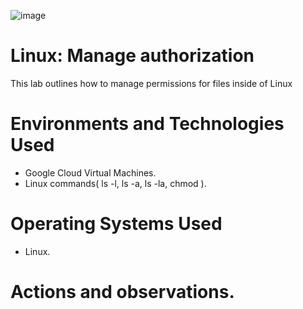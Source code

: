 
![image](https://github.com/user-attachments/assets/e09a3aae-4049-47c2-a8d0-82f9d0ab1ee3)


# Linux: Manage authorization
This lab outlines how to manage permissions for files inside of Linux


# Environments and Technologies Used</h2>
- Google Cloud Virtual Machines.
- Linux commands( ls -l, ls -a, ls -la, chmod ).

# Operating Systems Used </h2>
- Linux.

# Actions and observations.
